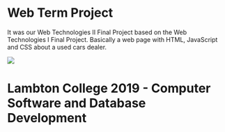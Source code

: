 # Web Term Project

It was our Web Technologies II Final Project based on the Web Technologies I Final Project.
Basically a web page with HTML, JavaScript and CSS about a used cars dealer.

![](https://github.com/dieguits/webprojectterm/blob/master/img/Logo.jpg)
 

# Lambton College 2019 - Computer Software and Database Development
